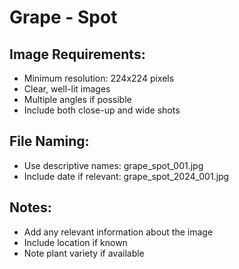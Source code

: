 # Grape - Spot

## Image Requirements:
- Minimum resolution: 224x224 pixels
- Clear, well-lit images
- Multiple angles if possible
- Include both close-up and wide shots

## File Naming:
- Use descriptive names: grape_spot_001.jpg
- Include date if relevant: grape_spot_2024_001.jpg

## Notes:
- Add any relevant information about the image
- Include location if known
- Note plant variety if available
